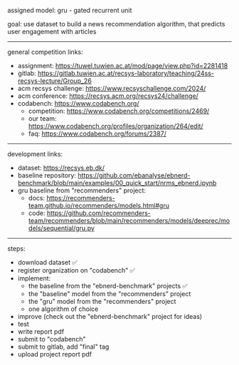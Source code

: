 assigned model: gru - gated recurrent unit

goal: use dataset to build a news recommendation algorithm, that predicts user engagement with articles

---

general competition links:

-   assignment: https://tuwel.tuwien.ac.at/mod/page/view.php?id=2281418
-   gitlab: https://gitlab.tuwien.ac.at/recsys-laboratory/teaching/24ss-recsys-lecture/Group_26
-   acm recsys challenge: https://www.recsyschallenge.com/2024/
-   acm conference: https://recsys.acm.org/recsys24/challenge/
-   codabench: https://www.codabench.org/
    -   competition: https://www.codabench.org/competitions/2469/
    -   our team: https://www.codabench.org/profiles/organization/264/edit/
    -   faq: https://www.codabench.org/forums/2387/

---

development links:

-   dataset: https://recsys.eb.dk/
-   baseline repository: https://github.com/ebanalyse/ebnerd-benchmark/blob/main/examples/00_quick_start/nrms_ebnerd.ipynb
-   gru baseline from "recommenders" project:
    -   docs: https://recommenders-team.github.io/recommenders/models.html#gru
    -   code: https://github.com/recommenders-team/recommenders/blob/main/recommenders/models/deeprec/models/sequential/gru.py

---

steps:

-   download dataset ✅
-   register organization on "codabench" ✅
-   implement:
    -   the baseline from the "ebnerd-benchmark" projects ✅
    -   the "baseline" model from the "recommenders" project
    -   the "gru" model from the "recommenders" project
    -   one algorithm of choice
-   improve (check out the "ebnerd-benchmark" project for ideas)
-   test
-   write report pdf
-   submit to "codabench"
-   submit to gitlab, add "final" tag
-   upload project report pdf
